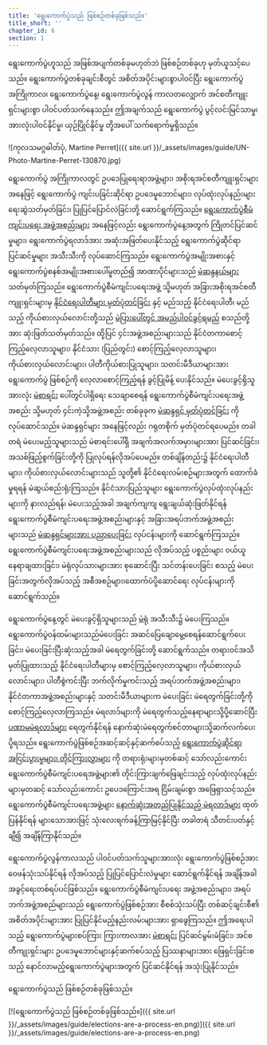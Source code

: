 ```yaml
---
title: 'ရွေးကောက်ပွဲသည် ဖြစ်စဉ်တစ်ခုဖြစ်သည်။'
title_short: ''
chapter_id: 6
section: 1
---
```


ရွေးကောက်ပွဲဟူသည် အဖြစ်အပျက်တစ်ခုမဟုတ်ဘဲ ဖြစ်စဉ်တစ်ခုဟု မှတ်ယူသင့်ပေသည်။ ရွေးကောက်ပွဲတစ်ခုချင်းစီတွင် အစိတ်အပိုင်းများစွာပါဝင်ပြီး ရွေးကောက်ပွဲအကြိုကာလ၊ ရွေးကောက်ပွဲနေ့၊ ရွေးကောက်ပွဲလွန် ကာလတလျှောက် အင်စတီကျူးရှင်းများစွာ ပါဝင်ပတ်သက်နေသည်။ ဤအချက်သည် ရွေးကောက်ပွဲ ပွင့်လင်းမြင်သာမှု၊ အားလုံးပါဝင်နိုင်မှု၊ ယှဉ်ပြိုင်နိုင်မှု တို့အပေါ် သက်ရောက်မှုရှိသည်။

![ကုလသမဂ္ဂဓါတ်ပုံ, Martine Perret]({{ site.url }}/\_assets/images/guide/UN-Photo-Martine-Perret-130870.jpg)

ရွေးကောက်ပွဲ အကြိုကာလတွင် ဥပဒေပြုရေးရာအဖွဲ့များ၊ အစိုးရအင်စတီကျူးရှင်းများအနေဖြင့် ရွေးကောက်ပွဲ ကျင်းပခြင်းဆိုင်ရာ ဥပဒေမူဘောင်များ၊ လုပ်ထုံးလုပ်နည်းများ ရေးဆွဲသတ်မှတ်ခြင်း၊ ပြုပြင်ပြောင်လဲခြင်းတို့ ဆောင်ရွက်ကြသည်။ [ရွေးကောက်ပွဲစီမံကျင်းပရေး အဖွဲ့အစည်းများ](/my/guide/key-categories/emb-administration/) အနေဖြင့်လည်း ရွေးကောက်ပွဲနေ့အတွက် ကြိုတင်ပြင်ဆင်မှုများ၊ ရွေးကောက်ပွဲရလာဒ်အား အဆုံးအဖြတ်ပေးနိုင်သည့် ရွေးကောက်ပွဲဆိုင်ရာ ပြင်ဆင်မှုများ အသီးသီးကို လုပ်ဆောင်ကြသည်။ ရွေးကောက်ပွဲအမျိုးအစားနှင့် ရွေးကောက်ပွဲစနစ်အမျိုးအစားပေါ်မူတည်၍ အာဏာပိုင်များသည် [မဲဆန္ဒနယ်များ](/my/guide/key-categories/electoral-boundaries/) သတ်မှတ်ကြသည်။ ရွေးကောက်ပွဲစီမံကျင်းပရေးအဖွဲ့ သို့မဟုတ် အခြားအစိုးရအင်စတီကျူးရှင်းများမှ [နိုင်ငံရေးပါတီများ မှတ်ပုံတင်ခြင်း](/my/guide/key-categories/political-party-registration/) နှင့် မည်သည့် နိုင်ငံရေးပါတီ၊ မည်သည့် ကိုယ်စားလှယ်လောင်းတို့သည် [မဲပြားပေါ်တွင် အမည်ပါဝင်ခွင့်ရမည်](/my/guide/key-categories/ballot-qualification/) စသည်တို့အား ဆုံးဖြတ်သတ်မှတ်သည်။ ထို့ပြင် ၄င်းအဖွဲ့အစည်းများသည် နိုင်ငံတကာစောင့်ကြည့်လေ့လာသူများ၊ နိုင်ငံသား (ပြည်တွင်း) စောင့်ကြည့်လေ့လာသူများ၊ ကိုယ်စားလှယ်လောင်းများ၊ ပါတီကိုယ်စားပြုသူများ၊ သတင်းမီဒီယာများအား ရွေးကောက်ပွဲ ဖြစ်စဉ်ကို လေ့လာစောင့်ကြည့်ရန် ခွင့်ပြုမိန့် ပေးနိုင်သည်။ မဲပေးခွင့်ရှိသူအားလုံး [မဲစာရင်း](/my/guide/key-categories/voter-registration/) ပေါ်တွင်ပါရှိရေး သေချာစေရန် ရွေးကောက်ပွဲစီမံကျင်းပရေးအဖွဲ့အစည်း သို့မဟုတ် ၄င်းကဲ့သို့အဖွဲ့အစည်း တစ်ခုခုက [မဲဆန္ဒရှင် မှတ်ပုံတင်ခြင်း](/my/guide/key-categories/voter-lists/) ကို လုပ်ဆောင်သည်။ မဲဆန္ဒရှင်များ အနေဖြင့်လည်း ဂရုတစိုက် မှတ်ပုံတင်ရပေမည်။ တခါတရံ မဲပေးမည့်သူများသည် မဲစာရင်းပေါ်ရှိ အချက်အလက်အမှားများအား ပြင်ဆင်ခြင်း၊ အသစ်ဖြည့်စွက်ခြင်းတို့ကို ပြုလုပ်ရန်လိုအပ်ပေမည်။ တစ်ချိန်တည်း၌ နိုင်ငံရေးပါတီများ၊ ကိုယ်စားလှယ်လောင်းများသည် သူတို့၏ နိုင်ငံရေးလမ်းစဉ်များအတွက် ထောက်ခံမှုရရန် မဲဆွယ်စည်းရုံးကြသည်။ နိုင်ငံသားပြည်သူများ ရွေးကောက်ပွဲလုပ်ထုံးလုပ်နည်းများကို နားလည်ရန်၊ မဲပေးသည့်အခါ အချက်ကျကျ ရွေးချယ်ဆုံးဖြတ်နိုင်ရန် ရွေးကောက်ပွဲစီမံကျင်းပရေးအဖွဲ့အစည်းများနှင့် အခြားအရပ်ဘက်အဖွဲ့အစည်းများသည် [မဲဆန္ဒရှင်များအား ပညာပေးခြင်း](/my/guide/key-categories/voter-education/) လုပ်ငန်းများကို ဆောင်ရွက်ကြသည်။ ရွေးကောက်ပွဲစီမံကျင်းပရေးအဖွဲ့အစည်းများသည် လိုအပ်သည့် ပစ္စည်းများ ဝယ်ယူ နေရာချထားခြင်း၊ မဲရုံလုပ်သားများအား စုဆောင်းပြီး သင်တန်းပေးခြင်း စသည့် မဲပေးခြင်းအတွက်လိုအပ်သည့် အစီအစဉ်များ၊ထောက်ပံပို့ဆောင်ရေး လုပ်ငန်းများကို ဆောင်ရွက်သည်။

ရွေးကောက်ပွဲနေ့တွင် မဲပေးခွင့်ရှိသူများသည် [မဲရုံ](/my/guide/key-categories/polling-stations/) အသီးသီး၌ မဲပေးကြသည်။ ရွေးကောက်ပွဲဝန်ထမ်းများသည်မဲပေးခြင်း အဆင်ပြေချောမွေ့စေရန်ဆောင်ရွက်ပေးခြင်း၊ မဲပေးခြင်းပြီးဆုံးသည့်အခါ မဲရေတွက်ခြင်းတို့ ဆောင်ရွက်သည်။ တရားဝင်အသိမှတ်ပြုထားသည့် နိုင်ငံရေးပါတီများမှ စောင့်ကြည့်လေ့လာသူများ၊ ကိုယ်စားလှယ်လောင်းများ၊ ပါတီစွဲကင်းပြီး ဘက်လိုက်မှုကင်းသည့် အရပ်ဘက်အဖွဲ့အစည်းများ၊ နိုင်ငံတကာအဖွဲ့အစည်းများနှင့် သတင်းမီဒီယာများက မဲပေးခြင်း မဲရေတွက်ခြင်းတို့ကို စောင့်ကြည့်လေ့လာကြသည်။ မဲရလာဒ်များကို မဲရေတွက်သည့်နေရာများသို့ပို့ဆောင်ပြီး [ပဏာမမဲရလာဒ်များ](/my/guide/key-categories/election-results/) ရေတွက်နိုင်ရန် နောက်ဆုံးမဲရေတွက်စင်တာများသို့ဆက်လက်ပေးပို့ရသည်။ ရွေးကောက်ပွဲဖြစ်စဉ်အဆင့်ဆင့်နှင့်ဆက်စပ်သည့် [ရွေးကောက်ပွဲဆိုင်ရာ အငြင်းပွားမှုများ၊ တိုင်ကြားလွှာများ](/my/guide/key-categories/complaints-and-disputes/) ကို တရားရုံးများမှတစ်ဆင့် သော်လည်းကောင်း ရွေးကောက်ပွဲစီမံကျင်းပရေအဖွဲ့များ၏ တိုင်းကြားချက်ဖြေချင်းသည့် လုပ်ထုံးလုပ်နည်းများမှတဆင့် သော်လည်းကောင်း ဥပေဒကြောင်းအရ ငြိမ်းချမ်းစွာ အဖြေရှာသင့်သည်။ ရွေးကောက်ပွဲစီမံကျင်းပရေးအဖွဲ့များ [နောက်ဆုံးအတည်ပြုနိုင်သည့် မဲရလာဒ်များ](/my/guide/key-categories/election-results/) ထုတ်ပြန်နိုင်ရန် များသောအားဖြင့် သုံးလေးရက်ခန့်ကြာမြင့်နိုင်ပြီး တခါတရံ သီတင်းပတ်နှင့်ချီ၍ အချိန်ကြာနိုင်သည်။

ရွေးကောက်ပွဲလွန်ကာလသည် ပါဝင်ပတ်သက်သူများအားလုံး ရွေးကောက်ပွဲဖြစ်စဉ်အားဝေဖန်သုံးသပ်နိုင်ရန် လိုအပ်သည့် ပြုပြင်ပြောင်းလဲမှုများ ဆောင်ရွက်နိုင်ရန် အချိန်အခါအခွင့်ရေးတစ်ရပ်ပင်ဖြစ်သည်။ ရွေးကောက်ပွဲစီမံကျင်းပရေး အဖွဲ့အစည်းများ၊ အရပ်ဘက်အဖွဲ့အစည်များသည် ရွေးကောက်ပွဲဖြစ်စဉ်အား စီစစ်သုံးသပ်ပြီး တစ်ဆင့်ချင်းစီ၏ အစိတ်အပိုင်းများအား ပြုပြင်နိုင်မည့်နည်းလမ်းများအား ရှာဖွေကြသည်။ ဤအရေးပါသည့် ရွေးကောက်ပွဲများစပ်ကြား ကြားကာလအား [မဲစာရင်း](/my/guide/key-categories/voter-lists/) ပြင်ဆင်မွမ်းမံခြင်း၊ အင်စတီကျုးရှင်းများ ဥပဒေမူဘောင်များနှင့်ဆက်စပ်သည့် ပြဿနာများအား ဖြေရှင်းခြင်းစသည့် နောင်လာမည့်ရွေးကောက်ပွဲများအတွက် ပြင်ဆင်နိုင်ရန် အသုံးပြုနိုင်သည်။

ရွေးကောက်ပွဲသည် ဖြစ်စဉ်တစ်ခုဖြစ်သည်။

[![ရွေးကောက်ပွဲသည် ဖြစ်စဉ်တစ်ခုဖြစ်သည်။]({{ site.url }}/\_assets/images/guide/elections-are-a-process-en.png)]({{ site.url }}/\_assets/images/guide/elections-are-a-process-en.png)
